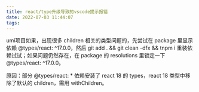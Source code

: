 ```yaml
---
title: react/type升级导致的vscode提示报错
date: 2022-07-03 11:44:07
tags:
---
```


umi项目如果，出现很多 children 相关的类型问题的，先尝试在 package 里显示依赖 @types/react: ^17.0.0，然后 git add . && git clean -dfx && tnpm i 重装依赖试试；如果问题仍然存在，在 package 的 resolutions 里锁定一下 @types/react: ^17.0.0。

原因：部分 @types/react: * 依赖安装了 react 18 的 types，react 18 类型中移除了默认的 children，需用 withChildren。